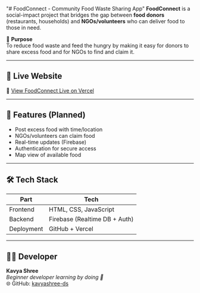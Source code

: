 "# FoodConnect - Community Food Waste Sharing App" 
**FoodConnect** is a social-impact project that bridges the gap between **food donors** (restaurants, households) and **NGOs/volunteers** who can deliver food to those in need.

🌟 **Purpose**  
To reduce food waste and feed the hungry by making it easy for donors to share excess food and for NGOs to find and claim it.

---

## 🚀 Live Website  
🔗 [View FoodConnect Live on Vercel](https://foodconnect-app-kavyashree-ds-projects.vercel.app)

---

## 📌 Features (Planned)

- Post excess food with time/location
- NGOs/volunteers can claim food
- Real-time updates (Firebase)
- Authentication for secure access
- Map view of available food

---

## 🛠️ Tech Stack

| Part | Tech |
|------|------|
| Frontend | HTML, CSS, JavaScript |
| Backend | Firebase (Realtime DB + Auth) |
| Deployment | GitHub + Vercel |

---

## 👩‍💻 Developer
**Kavya Shree**  
_Beginner developer learning by doing 💪_  
🌐 GitHub: [kavyashree-ds](https://github.com/kavyashree-ds)
